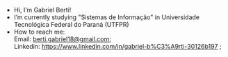- Hi, I’m Gabriel Berti!
- I’m currently studying "Sistemas de Informação" in Universidade Tecnológica Federal do Paraná (UTFPR)
- How to reach me:\
  Email: berti.gabriel18@gmail.com;\
  Linkedin: https://www.linkedin.com/in/gabriel-b%C3%A9rti-30126b197 ;
  

<!---
Gaberti/Gaberti is a ✨ special ✨ repository because its `README.md` (this file) appears on your GitHub profile.
You can click the Preview link to take a look at your changes.
--->
